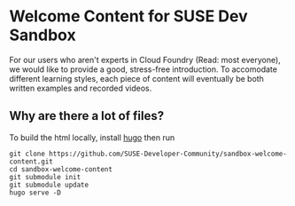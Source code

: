 # Welcome Content for SUSE Dev Sandbox

For our users who aren't experts in Cloud Foundry (Read: most everyone), we would like to provide a good, stress-free introduction. To accomodate different learning styles, each piece of content will eventually be both written examples and recorded videos.

## Why are there a lot of files?

To build the html locally, install [hugo](https://gohugo.io/getting-started/quick-start/#step-1-install-hugo) then run

```
git clone https://github.com/SUSE-Developer-Community/sandbox-welcome-content.git
cd sandbox-welcome-content
git submodule init
git submodule update
hugo serve -D
```
